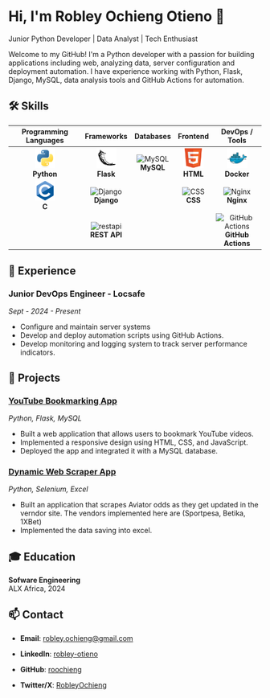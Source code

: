 # Hi, I'm Robley Ochieng Otieno 👋

Junior Python Developer | Data Analyst | Tech Enthusiast

Welcome to my GitHub! I'm a Python developer with a passion for building applications including web, analyzing data, server configuration and deployment automation. I have experience working with Python, Flask, Django, MySQL, data analysis tools and GitHub Actions for automation. <br>



## 🛠️ Skills

| **Programming Languages** | **Frameworks** | **Databases** | **Frontend** | **DevOps / Tools** |
| :-----------------------: | :------------: | :-----------: | :----------: | :----------------: |
| <img src="https://raw.githubusercontent.com/devicons/devicon/master/icons/python/python-original.svg" alt="python" width="40" height="40"/> <br> **Python** | <img src="https://raw.githubusercontent.com/devicons/devicon/master/icons/flask/flask-original.svg" alt="flask" width="40" height="40"/> <br> **Flask** | ![MySQL](https://media.giphy.com/media/1xon7pSbZrZxwCKwQJ/giphy.gif) <br> **MySQL** | <img src="https://raw.githubusercontent.com/devicons/devicon/master/icons/html5/html5-original.svg" alt="html5" width="40" height="40"/> <br> **HTML** | <img src="https://raw.githubusercontent.com/devicons/devicon/master/icons/docker/docker-original.svg" alt="docker" width="40" height="40"/> <br> **Docker** |
| <img src="https://raw.githubusercontent.com/devicons/devicon/master/icons/c/c-original.svg" alt="c" width="40" height="40"/> <br> **C** | ![Django](https://static.djangoproject.com/img/logos/django-logo-negative.png) <br> **Django** | | ![CSS](https://media.giphy.com/media/fsEaZldNC8A1PJ3mwp/giphy.gif) <br> **CSS** | ![Nginx](https://media.giphy.com/media/VIJsdCspVUR0eDlVt4/giphy.gif) <br> **Nginx** |
| | <img src="https://img.icons8.com/ios/452/api-settings.png" alt="restapi" width="40" height="40"/> <br>**REST API** | | | ![GitHub Actions](https://media.giphy.com/media/Urz2xEM4rY5mA/giphy.gif) <br> **GitHub Actions** | <br>


## 💼 Experience

### Junior DevOps Engineer - Locsafe
*Sept - 2024 - Present*

- Configure and maintain server systems
- Develop and deploy automation scripts using GitHub Actions.
- Develop monitoring and logging system to track server performance indicators. <br>



## 🔬 Projects

### [YouTube Bookmarking App](https://github.com/roochieng/YouTube_BookMarker)
*Python, Flask, MySQL*

- Built a web application that allows users to bookmark YouTube videos.
- Implemented a responsive design using HTML, CSS, and JavaScript.
- Deployed the app and integrated it with a MySQL database.

### [Dynamic Web Scraper App](https://github.com/roochieng/aviator)
*Python, Selenium, Excel*

- Built an application that scrapes Aviator odds as they get updated in the verndor site. The vendors implemented here are (Sportpesa, Betika, 1XBet)
- Implemented the data saving into excel. <br>




## 🎓 Education

**Sofware Engineering**  
ALX Africa, 2024 <br>



## 📫 Contact

- **Email**: robley.ochieng@gmail.com
- **LinkedIn**: [robley-otieno](https://www.linkedin.com/in/robley-otieno-75900426b/)
- **GitHub**: [roochieng](https://github.com/roochieng)

- **Twitter/X**: [RobleyOchieng](https://twitter.com/RobleyOchieng)
